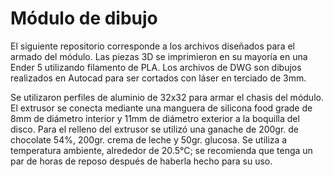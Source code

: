 # Módulo de dibujo

El siguiente repositorio corresponde a los archivos diseñados para el armado del módulo. Las piezas 3D se imprimieron en su mayoría en una Ender 5 utilizando filamento de PLA. Los archivos de DWG son dibujos realizados en Autocad para ser cortados con láser en terciado de 3mm.

Se utilizaron perfiles de aluminio de 32x32 para armar el chasis del módulo.
El extrusor se conecta mediante una manguera de silicona food grade de 8mm de diámetro interior y 11mm de diámetro exterior a la boquilla del disco.
Para el relleno del extrusor se utilizó una ganache de 200gr. de chocolate 54%, 200gr. crema de leche y 50gr. glucosa. Se utiliza a temperatura ambiente, alrededor de 20.5°C; se recomienda que tenga un par de horas de reposo después de haberla hecho para su uso.
